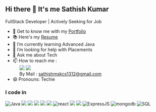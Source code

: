 ## Hi there 👋 It's me Sathish Kumar

FullStack Developer | Actively Seeking for Job
- 🔭 Get to know me with my [Portfolio](https://sathishkumarm.me/)
- 📚 Here's my [Resume](https://sathishkumarm.me/assets/Sathishkumar_Resume.pdf)
- 🌱 I’m currently learning Advanced Java
- 🤔 I’m looking for help with Placements
- 💬 Ask me about Tech
- 📫 How to reach me :
<br />&emsp;&ensp;[<img src="https://img.shields.io/badge/WhatsApp-25D366?style=for-the-badge&logo=WhatsApp&logoColor=white"/>](https://wa.me/6369242004?text=Hi+there%21+I+think%2C+We+need+a+developer+at+the+company+{X}.+How+soon+can+you+be+available+for+an+discussion?) [<img src="https://img.shields.io/badge/LinkedIn-0077B5?style=for-the-badge&logo=linkedin&logoColor=white" />](https://www.linkedin.com/in/sathish-kumar-m-b44933265/)<br />&emsp;&ensp;By Mail : [sathishmskcs1312@gmail.com](mailto:sathishmskcs1312@gmail.com)
- 😄 Pronouns: Techie

### I code in
<img src="https://img.shields.io/badge/Java-155fb5?style=for-the-badge&logo=coffeescript" title="Java"/> <img src="https://img.shields.io/badge/HTML5-E34F26?style=for-the-badge&logo=html5&logoColor=white"/> <img src="https://img.shields.io/badge/CSS3-1572B6?style=for-the-badge&logo=css3&logoColor=white"/> <img src="https://img.shields.io/badge/Sass-CC6699?style=for-the-badge&logo=sass&logoColor=white"/>
<img src="https://img.shields.io/badge/JavaScript-323330?style=for-the-badge&logo=javascript&logoColor=F7DF1E"/> <img src="https://img.shields.io/badge/jQuery-0769AD?style=for-the-badge&logo=jquery&logoColor=white"/> <img src="https://img.shields.io/badge/React-20232A?style=for-the-badge&logo=react&logoColor=61DAFB" alt="react"/> <img src="https://img.shields.io/badge/React_Router-CA4245?style=for-the-badge&logo=react-router&logoColor=white"/> <img src="https://img.shields.io/badge/Node%20js-339933?style=for-the-badge&logo=nodedotjs&logoColor=white"/> <img src="https://img.shields.io/badge/Express%20js-000000?style=for-the-badge&logo=express&logoColor=white" alt="ExpressJS" title="ExpressJS"/> <img src="https://img.shields.io/badge/Mongo%20DB-47A248?style=for-the-badge&logo=MongoDB&logoColor=white" alt="mongodb" title="MongoDB"/> <img src="https://img.shields.io/badge/SQL-4479A1?style=for-the-badge&logo=mysql&logoColor=white" title="SQL"/>
